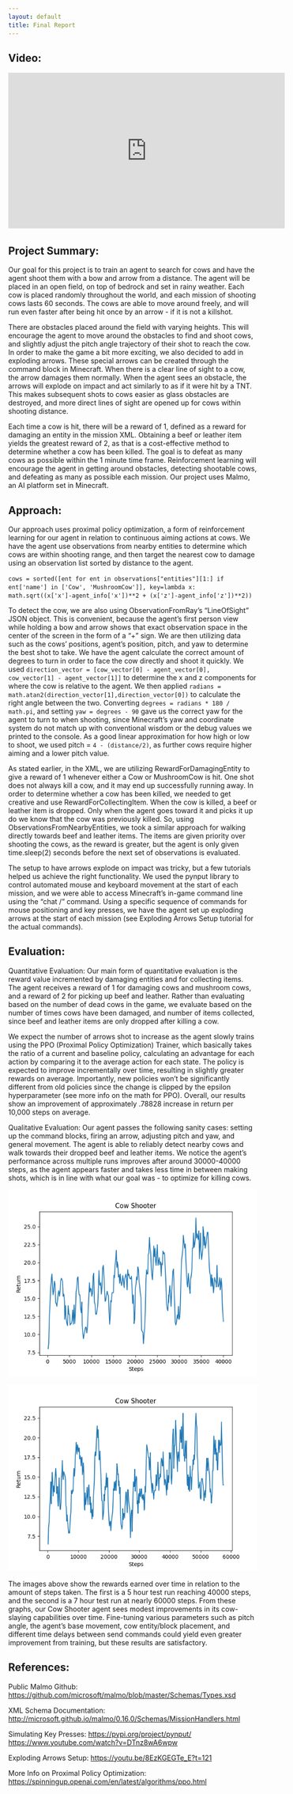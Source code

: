 ```yaml
---
layout: default
title: Final Report
---
```


## Video:

<iframe width="560" height="315" src="https://www.youtube.com/embed/lDvnZDauJ0E" title="YouTube video player" frameborder="0" allow="accelerometer; autoplay; clipboard-write; encrypted-media; gyroscope; picture-in-picture" allowfullscreen></iframe>

## Project Summary:
Our goal for this project is to train an agent to search for cows and have the agent shoot them with a bow and arrow from a distance. The agent will be placed in an open field, on top of bedrock and set in rainy weather. Each cow is placed randomly throughout the world, and each mission of shooting cows lasts 60 seconds. The cows are able to move around freely, and will run even faster after being hit once by an arrow - if it is not a killshot.

There are obstacles placed around the field with varying heights. This will encourage the agent to move around the obstacles to find and shoot cows, and slightly adjust the pitch angle trajectory of their shot to reach the cow. In order to make the game a bit more exciting, we also decided to add in exploding arrows. These special arrows can be created through the command block in Minecraft. When there is a clear line of sight to a cow, the arrow damages them normally. When the agent sees an obstacle, the arrows will explode on impact and act similarly to as if it were hit by a TNT. This makes subsequent shots to cows easier as glass obstacles are destroyed, and more direct lines of sight are opened up for cows within shooting distance.

Each time a cow is hit, there will be a reward of 1, defined as a reward for damaging an entity in the mission XML. Obtaining a beef or leather item yields the greatest reward of 2, as that is a cost-effective method to determine whether a cow has been killed. The goal is to defeat as many cows as possible within the 1 minute time frame. Reinforcement learning will encourage the agent in getting around obstacles, detecting shootable cows, and defeating as many as possible each mission. Our project uses Malmo, an AI platform set in Minecraft.

## Approach:
Our approach uses proximal policy optimization, a form of reinforcement learning for our agent in relation to continuous aiming actions at cows. We have the agent use observations from nearby entities to determine which cows are within shooting range, and then target the nearest cow to damage using an observation list sorted by distance to the agent.

`cows = sorted([ent for ent in observations["entities"][1:] if ent['name'] in ['Cow', 'MushroomCow']], key=lambda x: math.sqrt((x['x']-agent_info['x'])**2 + (x['z']-agent_info['z'])**2))`

To detect the cow, we are also using ObservationFromRay’s “LineOfSight” JSON object. This is convenient, because the agent’s first person view while holding a bow and arrow shows that exact observation space in the center of the screen in the form of a “+” sign. We are then utilizing data such as the cows’ positions, agent’s position, pitch, and yaw to determine the best shot to take. We have the agent calculate the correct amount of degrees to turn in order to face the cow directly and shoot it quickly. We used `direction_vector = [cow_vector[0] - agent_vector[0], cow_vector[1] - agent_vector[1]]` to determine the x and z components for where the cow is relative to the agent. We then applied `radians = math.atan2(direction_vector[1],direction_vector[0])` to calculate the right angle between the two. Converting `degrees = radians * 180 / math.pi`, and setting `yaw = degrees - 90` gave us the correct yaw for the agent to turn to when shooting, since Minecraft’s yaw and coordinate system do not match up with conventional wisdom or the debug values we printed to the console. As a good linear approximation for how high or low to shoot, we used pitch = `4 - (distance/2)`, as further cows require higher aiming and a lower pitch value.

As stated earlier, in the XML, we are utilizing RewardForDamagingEntity to give a reward of 1 whenever either a Cow or MushroomCow is hit. One shot does not always kill a cow, and it may end up successfully running away. In order to determine whether a cow has been killed, we needed to get creative and use RewardForCollectingItem. When the cow is killed, a beef or leather item is dropped. Only when the agent goes toward it and picks it up do we know that the cow was previously killed. So, using ObservationsFromNearbyEntities, we took a similar approach for walking directly towards beef and leather items. The items are given priority over shooting the cows, as the reward is greater, but the agent is only given time.sleep(2) seconds before the next set of observations is evaluated.

The setup to have arrows explode on impact was tricky, but a few tutorials helped us achieve the right functionality. We used the pynput library to control automated mouse and keyboard movement at the start of each mission, and we were able to access Minecraft’s in-game command line using the “chat /” command. Using a specific sequence of commands for mouse positioning and key presses, we have the agent set up exploding arrows at the start of each mission (see Exploding Arrows Setup tutorial for the actual commands).

## Evaluation: 
Quantitative Evaluation: Our main form of quantitative evaluation is the reward value incremented by damaging entities and for collecting items. The agent receives a reward of 1 for damaging cows and mushroom cows, and a reward of 2 for picking up beef and leather. Rather than evaluating based on the number of dead cows in the game, we evaluate based on the number of times cows have been damaged, and number of items collected, since beef and leather items are only dropped after killing a cow.

We expect the number of arrows shot to increase as the agent slowly trains using the PPO (Proximal Policy Optimization) Trainer, which basically takes the ratio of a current and baseline policy, calculating an advantage for each action by comparing it to the average action for each state. The policy is expected to improve incrementally over time, resulting in slightly greater rewards on average. Importantly, new policies won’t be significantly different from old policies since the change is clipped by the epsilon hyperparameter (see more info on the math for PPO). Overall, our results show an improvement of approximately .78828 increase in return per 10,000 steps on average.

Qualitative Evaluation: Our agent passes the following sanity cases: setting up the command blocks, firing an arrow, adjusting pitch and yaw, and general movement. The agent is able to reliably detect nearby cows and walk towards their dropped beef and leather items. We notice the agent’s performance across multiple runs improves after around 30000-40000 steps, as the agent appears faster and takes less time in between making shots, which is in line with what our goal was - to optimize for killing cows.

![Rewards over time 5hr](https://github.com/CowSlayers/SteakCrew/blob/main/static/returns5hrs.png?raw=true)

![Rewards over time 7hr](https://github.com/CowSlayers/SteakCrew/blob/main/static/results7hrs.png?raw=true)

The images above show the rewards earned over time in relation to the amount of steps taken. The first is a 5 hour test run reaching 40000 steps, and the second is a 7 hour test run at nearly 60000 steps. From these graphs, our Cow Shooter agent sees modest improvements in its cow-slaying capabilities over time. Fine-tuning various parameters such as pitch angle, the agent’s base movement, cow entity/block placement, and different time delays between send commands could yield even greater improvement from training, but these results are satisfactory.

## References: 
Public Malmo Github:
https://github.com/microsoft/malmo/blob/master/Schemas/Types.xsd

XML Schema Documentation:
http://microsoft.github.io/malmo/0.16.0/Schemas/MissionHandlers.html

Simulating Key Presses:
https://pypi.org/project/pynput/
https://www.youtube.com/watch?v=DTnz8wA6wpw

Exploding Arrows Setup:
https://youtu.be/8EzKGEGTe_E?t=121

More Info on Proximal Policy Optimization:
https://spinningup.openai.com/en/latest/algorithms/ppo.html
